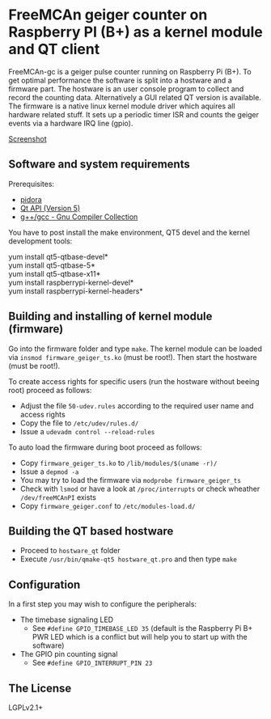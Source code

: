 # FreeMCAn geiger counter on Raspberry PI (B+) as a kernel module and QT client

FreeMCAn-gc is a geiger pulse counter running on Raspberry Pi (B+). To get optimal performance the software is split into a hostware and a firmware part. The hostware is an user console program to collect and record the counting data. Alternatively a GUI related QT version is available. The firmware is a native linux kernel module driver which aquires all hardware related stuff. It sets up a periodic timer ISR and counts the geiger events via a hardware IRQ line (gpio).

[Screenshot](https://github.com/samplemaker/freeMCAn_Raspberry_PI/blob/freeMCAn_Raspberry_PI_github/screenshots/freemcan_in_action.png)

## Software and system requirements

Prerequisites:

  * [pidora][pidora]
  * [Qt API (Version 5)][QtHomepage]
  * [g++/gcc - Gnu Compiler Collection][gcc]

[QtHomepage]:  http://qt-project.org/
             "Qt aplication programming interface"
[gcc]:       http://gcc.gnu.org/
             "GNU Compiler Collection"
[pidora]:    http://pidora.ca/
             "Pidora Linux"

You have to post install the make environment, QT5 devel and the kernel development tools:

yum install qt5-qtbase-devel*  
yum install qt5-qtbase-5*  
yum install qt5-qtbase-x11*  
yum install raspberrypi-kernel-devel*  
yum install raspberrypi-kernel-headers*


## Building and installing of kernel module (firmware)

Go into the firmware folder and type `make`. The kernel module can be loaded via `insmod firmware_geiger_ts.ko` (must be root!). Then start the hostware (must be root!).

To create access rights for specific users (run the hostware without beeing root) proceed as follows:

  * Adjust the file `50-udev.rules` according to the required user name and access rights
  * Copy the file to `/etc/udev/rules.d/`
  * Issue a `udevadm control --reload-rules`

To auto load the firmware during boot proceed as follows:

  * Copy `firmware_geiger_ts.ko` to `/lib/modules/$(uname -r)/`
  * Issue a `depmod -a`
  * You may try to load the firmware via `modprobe firmware_geiger_ts`
  * Check with `lsmod` or have a look at `/proc/interrupts` or check wheather `/dev/freeMCAnPI` exists
  * Copy `firmware_geiger.conf` to `/etc/modules-load.d/`


## Building the QT based hostware

  * Proceed to `hostware_qt` folder
  * Execute `/usr/bin/qmake-qt5 hostware_qt.pro` and then type `make`


## Configuration

In a first step you may wish to configure the peripherals:

  * The timebase signaling LED
    * See `#define GPIO_TIMEBASE_LED 35` (default is the Raspberry Pi B+ PWR LED which is a conflict but will help you to start up with the software)
  * The GPIO pin counting signal
    * See `#define GPIO_INTERRUPT_PIN 23`

## The License

LGPLv2.1+




